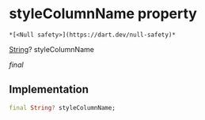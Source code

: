 


# styleColumnName property




    *[<Null safety>](https://dart.dev/null-safety)*


[String](https://api.flutter.dev/flutter/dart-core/String-class.html)? styleColumnName
  
_final_






## Implementation

```dart
final String? styleColumnName;


```







